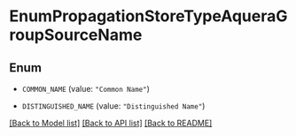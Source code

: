 # EnumPropagationStoreTypeAqueraGroupSourceName

## Enum


* `COMMON_NAME` (value: `"Common Name"`)

* `DISTINGUISHED_NAME` (value: `"Distinguished Name"`)


[[Back to Model list]](../README.md#documentation-for-models) [[Back to API list]](../README.md#documentation-for-api-endpoints) [[Back to README]](../README.md)


